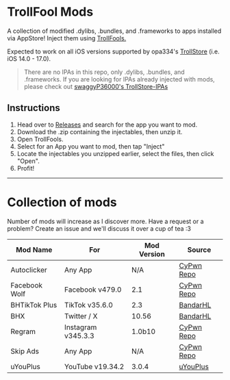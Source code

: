 # TrollFool Mods
A collection of modified .dylibs, .bundles, and .frameworks to apps installed via AppStore! Inject them using [TrollFools.](https://github.com/Lessica/TrollFools "TrollFools.")

Expected to work on all iOS versions supported by opa334's [TrollStore](https://github.com/opa334/TrollStore "TrollStore") (i.e. iOS 14.0 - 17.0).

> There are no IPAs in this repo, only .dylibs, .bundles, and .frameworks. If you are looking for IPAs already injected with mods, please check out [swaggyP36000's TrollStore-IPAs](https://github.com/swaggyP36000/TrollStore-IPAs?tab=readme-ov-file "swaggyP36000's TrollStore-IPAs")

<!-- GitAds-Verify: L1NI7RJAQ4INZ2W9Y7H2QM5JQJPDIJ84 -->

## Instructions

1. Head over to [Releases](https://github.com/pisknk/TrollFools-Mods/releases "Releases") and search for the app you want to mod.
2. Download the .zip containing the injectables, then unzip it.
3. Open TrollFools.
4. Select for an App you want to mod, then tap "Inject"
5. Locate the injectables you unzipped earlier, select the files, then click "Open".
6. Profit!

------------

# Collection of mods
Number of mods will increase as I discover more. Have a request or a problem? Create an issue and we'll discuss it over a cup of tea :3

| Mod Name |  For | Mod Version | Source  |
| ------------ | ------------ | ------------ | ------------ |
|  Autoclicker |  Any App | N/A | [CyPwn Repo](https://ipa.cypwn.xyz/ "CyPwn Repo") |
|  Facebook Wolf | Facebook v479.0  |  2.1 |  [CyPwn Repo](https://ipa.cypwn.xyz/ "CyPwn Repo") |
|  BHTikTok Plus |  TikTok v35.6.0 | 2.3 | [BandarHL](https://github.com/BandarHL/BHTikTok "BandarHL")  |
|  BHX |  Twitter / X | 10.56 | [BandarHL](https://github.com/BandarHL/BHTikTok "BandarHL")  |
|  Regram |  Instagram v345.3.3 | 1.0b10 | [CyPwn Repo](https://ipa.cypwn.xyz/ "CyPwn Repo") |
|  Skip Ads |  Any App | N/A | [CyPwn Repo](https://ipa.cypwn.xyz/ "CyPwn Repo") |
|  uYouPlus  | YouTube v19.34.2  | 3.0.4 |  [uYouPlus](https://github.com/qnblackcat/uYouPlus "uYouPlus") |


